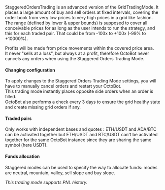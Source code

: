 StaggeredOrdersTrading is an advanced version of the GridTradingMode. 
It places a large amount of buy and sell orders at fixed intervals, covering the order book from
very low prices to very high prices in a grid like fashion.  
The range (defined by lower & upper bounds) is supposed to cover all conceivable prices for as
long as the user intends to run the strategy, and this for each traded pair.
That could be from -100x to +100x
(-99% to +10000%).

Profits will be made from price movements within the covered price area.  
It never "sells at a loss", but always at a profit, therefore OctoBot never cancels any orders when using the Staggered Orders Trading Mode.

[//]: # (To know more, checkout the )

[//]: # (<a target="_blank" rel="noopener" href="https://www.octobot.cloud/en/guides/octobot-trading-modes/staggered-orders-trading-mode?utm_source=octobot&utm_medium=dk&utm_campaign=regular_open_source_content&utm_content=StaggeredOrdersTradingModeDocs">)

[//]: # (full Staggered Orders trading mode guide</a>.)

#### Changing configuration

To apply changes to the Staggered Orders Trading Mode settings, you will have to manually cancel orders and restart your OctoBot.  
This trading mode instantly places opposite side orders when an order is filled.  
OctoBot also performs a check every 3 days to ensure the grid healthy state and create missing grid orders if any.

#### Traded pairs
Only works with independent bases and quotes : ETH/USDT and ADA/BTC can be activated together but ETH/USDT
and BTC/USDT can't be activated together for the same OctoBot instance since they are sharing the same symbol 
(here USDT).

#### Funds allocation
Staggered modes can be used to specify the way to allocate funds: modes are neutral, mountain, valley, sell slope and buy slope.

_This trading mode supports PNL history._
